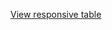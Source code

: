 [View responsive table](https://shrey113.github.io/Adb-Device-Manager-download-page/android_download.html)
